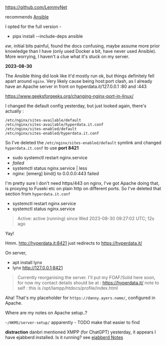 <!-- title: Lemmy -->

https://github.com/LemmyNet

recommends [Ansible](https://docs.ansible.com/ansible/latest/installation_guide/intro_installation.html)

I opted for the full version -

- pipx install --include-deps ansible

_ew_, initial bits painful, found the docs confusing, maybe assume more prior knowledge than I have (only used Docker a bit, have never used Ansible). More worrying, I haven't a clue what it's stuck on my server.

**2023-08-30**

The Ansible thing did look like it'd mostly run ok, but things definitely fell apart around `nginx`. Very likely cause being host:port clash, as I already have an Apache server in front on hyperdata.it/127.0.0.1 :80 and :443

https://www.geeksforgeeks.org/changing-nginx-port-in-linux/

I changed the default config yesterday, but just looked again, there's actually :

```
/etc/nginx/sites-available/default
/etc/nginx/sites-available/hyperdata.it.conf
/etc/nginx/sites-enabled/default
/etc/nginx/sites-enabled/hyperdata.it.conf
```

So I've deleted the `/etc/nginx/sites-enabled/default` symlink and changed `hyperdata.it.conf` to use **port 8421**

- sudo systemctl restart nginx.service
- _failed_
- systemctl status nginx.service | less
- nginx: [emerg] bind() to 0.0.0.0:443 failed

I'm pretty sure I don't need https/443 on nginx, I've got Apache doing that, is proxying to Fuseki etc on plain http on different ports. So I've deleted that section from `hyperdata.it.conf`

- systemctl restart nginx.service
- systemctl status nginx.service

> Active: active (running) since Wed 2023-08-30 09:27:02 UTC; 12s ago

Yay!

Hmm. http://hyperdata.it:8421 just redirects to https://hyperdata.it/

On server,

- apt install lynx
- lynx http://127.0.0.1:8421

> Currently reorganising the server. I'll put my FOAF/Solid here soon, for now my contact details should be at :
> https://hyperdata.it/
> note to self : this is /opt/lampp/htdocs/profile/index.html

Aha! That's my placeholder for `https://danny.ayers.name/`, configured in Apache.

Where are my notes on Apache setup..?

`~/HKMS/server-setup/` apparently - TODO make that easier to find

**distraction** danbri mentioned XMPP (for ChatGPT) yesterday, it appears I have ejabberd installed. Is it running? see [ejabberd Notes](ejabberd)
